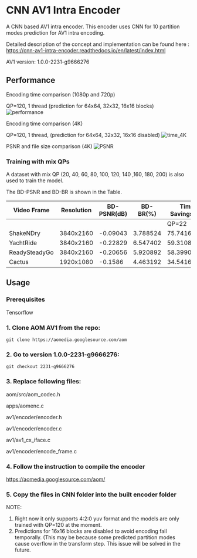 # CNN AV1 Intra Encoder
A CNN based AV1 intra encoder. This encoder uses CNN for 10 partition modes prediction for AV1 intra encoding.

Detailed description of the concept and implementation can be found here : https://cnn-av1-intra-encoder.readthedocs.io/en/latest/index.html

AV1 version: 1.0.0-2231-g9666276

## Performance 

Encoding time comparison (1080p and 720p)

QP=120, 1 thread (prediction for 64x64, 32x32, 16x16 blocks)
![performance](https://cnn-av1-intra-encoder.readthedocs.io/en/latest/_images/encoding_time_cnn.png)

Encoding time comparison (4K)

QP=120, 1 thread, (prediction for 64x64, 32x32, 16x16 disabled)
![time_4K](https://cnn-av1-intra-encoder.readthedocs.io/en/latest/_images/Time4K.png)

PSNR and file size comparison (4K)
![PSNR](https://cnn-av1-intra-encoder.readthedocs.io/en/latest/_images/PSNR4K.png)

### Training with mix QPs

A dataset with mix QP (20, 40, 60, 80, 100, 120, 140 ,160, 180, 200) is also used to train the model.

The BD-PSNR and BD-BR is shown in the Table.

| Video Frame   | Resolution | BD-PSNR(dB) | BD-BR(%) | Time Savings(%) |             |             |             |
|---------------|------------|-------------|----------|-----------------|-------------|-------------|-------------|
|               |            |             |          | QP=22           | QP=33       | QP=41       | QP=50       |
| ShakeNDry     | 3840x2160  | -0.09043    | 3.788524 | 75.74163998     | 70.4177131  | 64.58796924 | 54.12158889 |
| YachtRide     | 3840x2160  | -0.22829    | 6.547402 | 59.31081768     | 52.97428892 | 47.53542568 | 33.6477623  |
| ReadySteadyGo | 3840x2160  | -0.20656    | 5.920892 | 58.39904588     | 65.99000052 | 63.97389648 | 57.60417505 |
| Cactus        | 1920x1080  | -0.1586     | 4.463192 | 34.54166093     | 47.34028241 | 52.72181417 | 47.82528339 |


## Usage 

### Prerequisites

Tensorflow

### 1.  Clone AOM AV1 from the repo:

 `git clone https://aomedia.googlesource.com/aom`

### 2.  Go to version 1.0.0-2231-g9666276:

 `git checkout 2231-g9666276`


### 3.  Replace following files:

aom/src/aom_codec.h

apps/aomenc.c

av1/encoder/encoder.h

av1/encoder/encoder.c

av1/av1_cx_iface.c

av1/encoder/encode_frame.c

### 4. Follow the instruction to compile the encoder

https://aomedia.googlesource.com/aom/

### 5.  Copy the files in CNN folder into the built encoder folder


NOTE:
1. Right now it only supports 4:2:0 yuv format and the models are only trained with QP=120 at the moment.  
2. Predictions for 16x16 blocks are disabled to avoid encoding fail temporally. (This may be because some predicted partition modes cause overflow in the transform step. This issue will be solved in the future.
